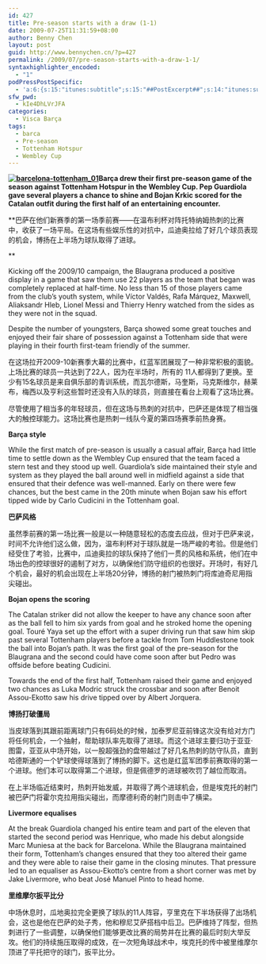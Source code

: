 ```yaml
---
id: 427
title: Pre-season starts with a draw (1-1)
date: 2009-07-25T11:31:59+08:00
author: Benny Chen
layout: post
guid: http://www.bennychen.cn/?p=427
permalink: /2009/07/pre-season-starts-with-a-draw-1-1/
syntaxhighlighter_encoded:
  - "1"
podPressPostSpecific:
  - 'a:6:{s:15:"itunes:subtitle";s:15:"##PostExcerpt##";s:14:"itunes:summary";s:15:"##PostExcerpt##";s:15:"itunes:keywords";s:17:"##WordPressCats##";s:13:"itunes:author";s:10:"##Global##";s:15:"itunes:explicit";s:7:"Default";s:12:"itunes:block";s:7:"Default";}'
sfw_pwd:
  - kIe4DhLVrJFA
categories:
  - Visca Barça
tags:
  - barca
  - Pre-season
  - Tottenham Hotspur
  - Wembley Cup
---
```

<p id="entradeta">
  <strong><a href="http://www.bennychen.cn/wp-content/uploads/2009/07/barcelona-tottenham_01.jpg" class="highslide-image" onclick="return hs.expand(this);"><img class="alignleft size-full wp-image-428" title="barcelona-tottenham_01" src="http://www.bennychen.cn/wp-content/uploads/2009/07/barcelona-tottenham_01.jpg" alt="barcelona-tottenham_01" /></a>Barça drew their first pre-season game of the season against Tottenham Hotspur in the Wembley Cup. Pep Guardiola gave several players a chance to shine and Bojan Krkic scored for the Catalan outfit during the first half of an entertaining encounter.</strong>
</p>

**巴萨在他们新赛季的第一场季前赛——在温布利杯对阵托特纳姆热刺的比赛中，收获了一场平局。在这场有些娱乐性的对抗中，瓜迪奥拉给了好几个球员表现的机会，博扬在上半场为球队取得了进球。
  
** 

Kicking off the 2009/10 campaign, the Blaugrana produced a positive display in a game that saw them use 22 players as the team that began was completely replaced at half-time. No less than 15 of those players came from the club&#8217;s youth system, while Víctor Valdés, Rafa Márquez, Maxwell, Aliaksandr Hleb, Lionel Messi and Thierry Henry watched from the sides as they were not in the squad.

Despite the number of youngsters, Barça showed some great touches and enjoyed their fair share of possession against a Tottenham side that were playing in their fourth first-team friendly of the summer.

在这场拉开2009-10新赛季大幕的比赛中，红蓝军团展现了一种非常积极的面貌。上场比赛的球员一共达到了22人，因为在半场时，所有的 11人都得到了更换。至少有15名球员是来自俱乐部的青训系统，而瓦尔德斯，马奎斯，马克斯维尔，赫莱布，梅西以及亨利这些暂时还没有入队的球员，则直接在看台上观看了这场比赛。

尽管使用了相当多的年轻球员，但在这场与热刺的对抗中，巴萨还是体现了相当强大的触控球能力。这场比赛也是热刺一线队今夏的第四场赛季前热身赛。

**Barça style**

While the first match of pre-season is usually a casual affair, Barça had little time to settle down as the Wembley Cup ensured that the team faced a stern test and they stood up well. Guardiola&#8217;s side maintained their style and system as they played the ball around well in midfield against a side that ensured that their defence was well-manned. Early on there were few chances, but the best came in the 20th minute when Bojan saw his effort tipped wide by Carlo Cudicini in the Tottenham goal.

**巴萨风格**

虽然季前赛的第一场比赛一般是以一种随意轻松的态度去应战，但对于巴萨来说，时间不允许他们这么做，因为，温布利杯对于球队就是一场严峻的考验。但是他们经受住了考验，比赛中，瓜迪奥拉的球队保持了他们一贯的风格和系统，他们在中场出色的控球很好的遏制了对方，以确保他们防守组织的也很好。开场时，有好几个机会，最好的机会出现在上半场20分钟，博扬的射门被热刺门将库迪奇尼用指尖碰出。

**Bojan opens the scoring**

The Catalan striker did not allow the keeper to have any chance soon after as the ball fell to him six yards from goal and he stroked home the opening goal. Touré Yaya set up the effort with a super driving run that saw him skip past several Tottenham players before a tackle from Tom Huddlestone took the ball into Bojan&#8217;s path. It was the first goal of the pre-season for the Blaugrana and the second could have come soon after but Pedro was offside before beating Cudicini.

Towards the end of the first half, Tottenham raised their game and enjoyed two chances as Luka Modric struck the crossbar and soon after Benoit Assou-Ekotto saw his drive tipped over by Albert Jorquera.

**博扬打破僵局**

当皮球落到其跟前距离球门只有6码处的时候，加泰罗尼亚前锋这次没有给对方门将任何机会，一个抽射，帮助球队率先取得了进球。而这个进球主要归功于亚亚·图雷，亚亚从中场开始，以一股超强劲的盘带越过了好几名热刺的防守队员，直到哈德斯通的一个铲球使得球落到了博扬的脚下。这也是红蓝军团季前赛取得的第一个进球。他们本可以取得第二个进球，但是佩德罗的进球被吹罚了越位而取消。

在上半场临近结束时，热刺开始发威，并取得了两个进球机会，但是埃克托的射门被巴萨门将霍尔克拉用指尖碰出，而摩德利奇的射门则击中了横梁。

**Livermore equalises**

At the break Guardiola changed his entire team and part of the eleven that started the second period was Henrique, who made his debut alongside Marc Muniesa at the back for Barcelona. While the Blaugrana maintained their form, Tottenham&#8217;s changes ensured that they too altered their game and they were able to raise their game in the closing minutes. That pressure led to an equaliser as Assou-Ekotto&#8217;s centre from a short corner was met by Jake Livermore, who beat José Manuel Pinto to head home.

**里维摩尔扳平比分**

中场休息时，瓜地奥拉完全更换了球队的11人阵容，亨里克在下半场获得了出场机会，这也是他在巴萨的处子秀，他和穆尼艾萨搭档中后卫。巴萨维持了阵型，但热刺进行了一些调整，以确保他们能够更改比赛的局势并在比赛的最后时刻大举反攻。他们的持续施压取得的成效，在一次短角球战术中，埃克托的传中被里维摩尔顶进了平托把守的球门，扳平比分。